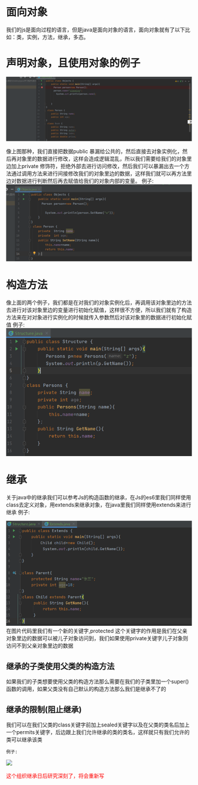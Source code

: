 # 面向对象
  我们的js是面向过程的语言，但是java是面向对象的语言，面向对象就有了以下比如：类，实例，方法，继承，多态。
# 声明对象，且使用对象的例子
 <img src='./img/09.png' />
  
  像上图那种，我们直接把数据public 暴漏给公共的，然后直接去对象实例化，然后再对象里的数据进行修改，这样会造成逻辑混乱，所以我们需要给我们的对象里边加上private  修饰符，拒绝外部去进行访问修改，然后我们可以暴漏出去一个方法通过调用方法来进行间接修改我们的对象里边的数据，这样我们就可以再方法里边对数据进行判断然后再去赋值给我们的对象内部的变量。
   例子:
   <img src='./img/10.png' />

# 构造方法
   像上面的两个例子，我们都是在对我们的对象实例化后，再调用该对象里边的方法去进行对该对象里边的变量进行初始化赋值，这样很不方便，所以我们就有了构造方法来在对对象进行实例化的时候就传入参数然后对该对象里的数据进行初始化赋值
   例子:
  <img src='./img/11.png' />

# 继承
 关于java中的继承我们可以参考Js的构造函数的继承，在Js的es6里我们同样使用class去定义对象，用extends来继承对象，在java里我们同样使用extends来进行继承
 例子:

 <img src='./img/12.png' />
 在图片代码里我们有一个新的关键字,protected 这个关键字的作用是我们在父亲对象里边的数据可以被儿子对象访问到，我们如果使用private关键字儿子对象则访问不到父亲对象里边的数据

## 继承的子类使用父类的构造方法
   如果我们的子类想要使用父类的构造方法那么需要在我们的子类里加一个super()函数的调用，如果父类没有自己默认的构造方法那么我们是继承不了的
## 继承的限制(阻止继承)
   我们可以在我们父类的class关键字前加上sealed关键字以及在父类的类名后加上一个permits关键字，后边跟上我们允许继承的类的类名，这样就只有我们允许的类可以继承该类
   
    例子:
  <img src='./img/13.png' />
  <p style='color:red'>这个组织继承日后研究深刻了，将会重新写</p>